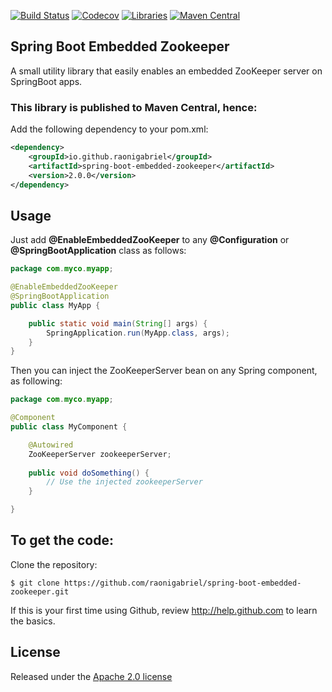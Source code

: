 [![Build Status](https://github.com/raonigabriel/spring-boot-embedded-zookeeper/workflows/Maven%20Build/badge.svg?branch=master)](https://github.com/raonigabriel/spring-boot-embedded-zookeeper/actions)
[![Codecov](https://codecov.io/gh/raonigabriel/spring-boot-embedded-zookeeper/branch/master/graph/badge.svg)](https://codecov.io/gh/raonigabriel/spring-boot-embedded-zookeeper)
[![Libraries](https://img.shields.io/librariesio/github/raonigabriel/spring-boot-embedded-zookeeper)](https://libraries.io/github/raonigabriel/spring-boot-embedded-zookeeper)
[![Maven Central](https://img.shields.io/maven-central/v/io.github.raonigabriel/spring-boot-embedded-zookeeper)](https://search.maven.org/artifact/io.github.raonigabriel/spring-boot-embedded-zookeeper)

Spring Boot Embedded Zookeeper
-------------------
A small utility library that easily enables an embedded ZooKeeper server on SpringBoot apps.

### This library is published to Maven Central, hence:
Add the following dependency to your pom.xml:
```xml
<dependency>
    <groupId>io.github.raonigabriel</groupId>
    <artifactId>spring-boot-embedded-zookeeper</artifactId>
    <version>2.0.0</version>
</dependency>
```

## Usage
Just add **@EnableEmbeddedZooKeeper** to any **@Configuration** or **@SpringBootApplication** class as follows:
```java
package com.myco.myapp;

@EnableEmbeddedZooKeeper
@SpringBootApplication
public class MyApp {

    public static void main(String[] args) {
        SpringApplication.run(MyApp.class, args);
    }
} 

```
Then you can inject the ZooKeeperServer bean on any Spring component, as following:
```java
package com.myco.myapp;

@Component
public class MyComponent {

	@Autowired
	ZooKeeperServer zookeeperServer;
	
	public void doSomething() {
		// Use the injected zookeeperServer
	}

}
```
To get the code:
-------------------
Clone the repository:
```
$ git clone https://github.com/raonigabriel/spring-boot-embedded-zookeeper.git
```
If this is your first time using Github, review http://help.github.com to learn the basics.

## License

Released under the [Apache 2.0 license](http://www.apache.org/licenses/LICENSE-2.0.html)
